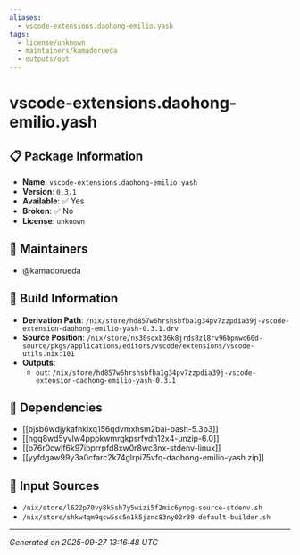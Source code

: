 ```yaml
---
aliases:
  - vscode-extensions.daohong-emilio.yash
tags:
  - license/unknown
  - maintainers/kamadorueda
  - outputs/out
---
```


# vscode-extensions.daohong-emilio.yash

## 📋 Package Information

- **Name**: `vscode-extensions.daohong-emilio.yash`
- **Version**: `0.3.1`
- **Available**: ✅ Yes
- **Broken**: ✅ No
- **License**: `unknown`
## 👥 Maintainers

- @kamadorueda


## 🔧 Build Information

- **Derivation Path**: `/nix/store/hd857w6hrshsbfba1g34pv7zzpdia39j-vscode-extension-daohong-emilio-yash-0.3.1.drv`
- **Source Position**: `/nix/store/ns30sqxb36k8jrds8z18rv96bpnwc60d-source/pkgs/applications/editors/vscode/extensions/vscode-utils.nix:101`
- **Outputs**:
  - `out`:  `/nix/store/hd857w6hrshsbfba1g34pv7zzpdia39j-vscode-extension-daohong-emilio-yash-0.3.1`

## 🔗 Dependencies

- [[bjsb6wdjykafnkixq156qdvmxhsm2bai-bash-5.3p3]]
- [[ngq8wd5yvlw4pppkwmrgkpsrfydh12x4-unzip-6.0]]
- [[p76r0cwlf6k97ibprrpfd8xw0r8wc3nx-stdenv-linux]]
- [[yyfdgaw99y3a0cfarc2k74glrpi75vfq-daohong-emilio-yash.zip]]

## 📁 Input Sources

- `/nix/store/l622p70vy8k5sh7y5wizi5f2mic6ynpg-source-stdenv.sh`
- `/nix/store/shkw4qm9qcw5sc5n1k5jznc83ny02r39-default-builder.sh`

---
*Generated on 2025-09-27 13:16:48 UTC*
